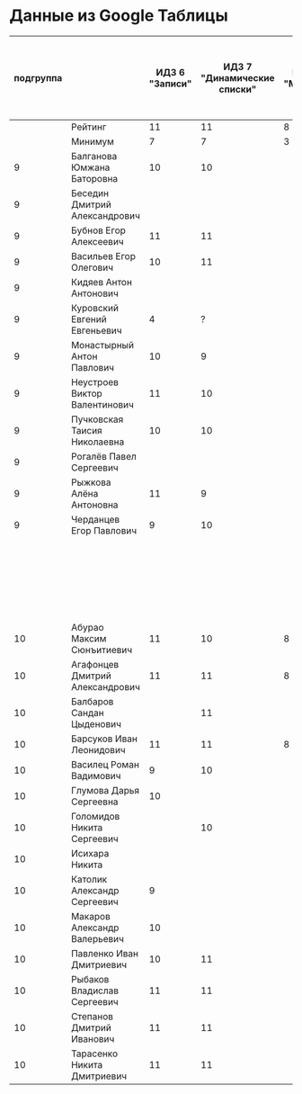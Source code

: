 # Данные из Google Таблицы

| подгруппа |  | ИДЗ 6 "Записи" | ИДЗ 7 "Динамические списки" | ИДЗ 8 "Модули" | ИДЗ 9 "Битовые маски в С++" | ИДЗ СУММА | КР 1 | КР 2 | Коллоквиум | 25.фев | 04.мар | 11.мар | 18.мар | 25.мар | 01.апр | 08.апр | Tue Apr 15 2025 00:00:00 GMT+1000 (Vladivostok Standard Time) | Tue Apr 22 2025 00:00:00 GMT+1000 (Vladivostok Standard Time) | Tue Apr 29 2025 00:00:00 GMT+1000 (Vladivostok Standard Time) | 06.май | 13.май | 20.май | 27.май | Tue Jun 03 2025 00:00:00 GMT+1000 (Vladivostok Standard Time) | Tue Jun 10 2025 00:00:00 GMT+1000 (Vladivostok Standard Time) | Tue Jun 17 2025 00:00:00 GMT+1000 (Vladivostok Standard Time) | Tue Jun 24 2025 00:00:00 GMT+1000 (Vladivostok Standard Time) | Tue Jul 01 2025 00:00:00 GMT+1000 (Vladivostok Standard Time) | Посещения | Общие задания | Конспект | Сумма баллов |  |
| --- | --- | --- | --- | --- | --- | --- | --- | --- | --- | --- | --- | --- | --- | --- | --- | --- | --- | --- | --- | --- | --- | --- | --- | --- | --- | --- | --- | --- | --- | --- | --- | --- | --- |
|  | Рейтинг | 11 | 11 | 8 | 11 | 41 | 12 | 12 | 15 |  |  |  |  |  |  |  |  |  |  |  |  |  |  |  |  |  |  |  | 4 | 12 | 4 | 100 |  |
|  | Минимум | 7 | 7 | 3 | 7 | 24 | 8 | 8 | 9 |  |  |  |  |  |  |  |  |  |  |  |  |  |  |  |  |  |  |  | 3 | 7 | 2 | 61 |  |
| 9 | Балганова Юмжана Баторовна | 10 | 10 |  |  | 20 | 12 |  |  | 1 | 1 | 1 | 1 | 0 | 1 | 1 | 1 | 1 | 1 | 1 | 1 |  |  |  |  |  |  |  | 2.4 |  |  | 34.4 | неудовлетворительно |
| 9 | Беседин Дмитрий Александрович |  |  |  |  | 0 |  |  |  | 1 | 1 | 1 | 0 | 0 | 0 | 0 | 0 | 0 | 0 | 0 | 0 |  |  |  |  |  |  |  | 0.8 |  |  | 0.8 | неудовлетворительно |
| 9 | Бубнов Егор Алексеевич | 11 | 11 |  |  | 22 | 8 |  |  | 1 | 1 | 1 | 1 | 1 | 1 | 0 | 1 | 1 | 1 | 1 | 1 |  |  |  |  |  |  |  | 2.4 |  |  | 32.4 | неудовлетворительно |
| 9 | Васильев Егор Олегович | 10 | 11 |  |  | 21 | 11 |  |  | 1 | 1 | 1 | 0 | 0 | 1 | 1 | 1 | 1 | 1 | 0.5 | 0.5 |  |  |  |  |  |  |  | 2 |  |  | 34 | неудовлетворительно |
| 9 | Кидяев Антон Антонович |  |  |  |  | 0 | 12 |  |  | 1 | 1 | 1 | 0 | 0 | 1 | 1 | 1 | 0 | 0 | 0 | 0 |  |  |  |  |  |  |  | 1.4 |  |  | 13.4 | неудовлетворительно |
| 9 | Куровский Евгений Евгеньевич | 4 | ? |  |  | 4 | 0 |  |  | 1 | 1 | 0 | 1 | 0 | 1 | 1 | 1 | 0 | 0 | 0 | 0 |  |  |  |  |  |  |  | 1.4 |  |  | 5.4 | неудовлетворительно |
| 9 | Монастырный Антон Павлович | 10 | 9 |  |  | 19 | 11 |  |  | 1 | 1 | 1 | 1 | 1 | 1 | 1 | 1 | 0 | 0 | 1 | 1 |  |  |  |  |  |  |  | 2.2 |  |  | 32.2 | неудовлетворительно |
| 9 | Неустроев Виктор Валентинович | 11 | 10 |  |  | 21 | 11 |  |  | 1 | 1 | 0 | 0 | 0 | 1 | 1 | 1 | 1 | 1 | 0.5 | 0.5 |  |  |  |  |  |  |  | 1.8 |  |  | 33.8 | неудовлетворительно |
| 9 | Пучковская Таисия Николаевна | 10 | 10 |  |  | 20 | 12 |  |  | 1 | 1 | 1 | 1 | 1 | 1 | 1 | 1 | 1 | 1 | 1 | 1 |  |  |  |  |  |  |  | 2.6 |  |  | 34.6 | неудовлетворительно |
| 9 | Рогалёв Павел Сергеевич |  |  |  |  | 0 |  |  |  | 1 | 1 | 0 | 0 | 0 | 0 | 0 | 1 | 0 | 0 | 0 | 0 |  |  |  |  |  |  |  | 0.8 |  |  | 0.8 | неудовлетворительно |
| 9 | Рыжкова Алёна Антоновна | 11 | 9 |  |  | 20 | 12 |  |  | 1 | 1 | 1 | 1 | 1 | 1 | 1 | 1 | 1 | 1 | 1 | 1 |  |  |  |  |  |  |  | 2.6 |  |  | 34.6 | неудовлетворительно |
| 9 | Черданцев Егор Павлович | 9 | 10 |  |  | 19 | 8 |  |  | 1 | 1 | 1 | 1 | 1 | 1 | 1 | 1 | 1 | 1 | 1 | 1 |  |  |  |  |  |  |  | 2.6 |  |  | 29.6 | неудовлетворительно |
|  |  |  |  |  |  |  |  |  |  | 22.фев | 01.мар | 15.мар | 22.мар | 29.мар | 05.апр | Sat Apr 12 2025 00:00:00 GMT+1000 (Vladivostok Standard Time) | Sat Apr 19 2025 00:00:00 GMT+1000 (Vladivostok Standard Time) | Sat Apr 26 2025 00:00:00 GMT+1000 (Vladivostok Standard Time) | 03.май | 10.май | 17.май | 24.май | 31.май | Sat Jun 07 2025 00:00:00 GMT+1000 (Vladivostok Standard Time) | Sat Jun 14 2025 00:00:00 GMT+1000 (Vladivostok Standard Time) | Sat Jun 21 2025 00:00:00 GMT+1000 (Vladivostok Standard Time) | Sat Jun 28 2025 00:00:00 GMT+1000 (Vladivostok Standard Time) | Sat Jul 05 2025 00:00:00 GMT+1000 (Vladivostok Standard Time) |  |  |  |  |  |
| 10 | Абурао Максим Сюнъитиевич | 11 | 10 | 8 |  | 29 | 11 |  |  | 1 | 1 | 1 | 1 | 1 | 1 | 1 | 1 | 1 | 1 | 1 |  |  |  |  |  |  |  |  | 2.4 |  |  | 42.4 | неудовлетворительно |
| 10 | Агафонцев Дмитрий Александрович | 11 | 11 | 8 |  | 30 | 12 |  |  | 1 | 1 | 1 | 1 | 1 | 1 | 1 | 1 | 1 | 1 | 1 |  |  |  |  |  |  |  |  | 2.4 |  |  | 44.4 | неудовлетворительно |
| 10 | Балбаров Сандан Цыденович |  | 11 |  |  | 11 |  |  |  | 0 | 0 | 0 | 0 | 1 | 1 | 0 | 0 | 0 | 0 | 0 |  |  |  |  |  |  |  |  | 0.6 |  |  | 11.6 | неудовлетворительно |
| 10 | Барсуков Иван Леонидович | 11 | 11 | 8 |  | 30 | 12 |  |  | 1 | 1 | 1 | 1 | 1 | 1 | 1 | 1 | 1 | 1 | 1 |  |  |  |  |  |  |  |  | 2.4 | 8 |  | 52.4 | неудовлетворительно |
| 10 | Василец Роман Вадимович | 9 | 10 |  |  | 19 | 12 |  |  | 1 | 1 | 1 | 1 | 1 | 1 | 1 | 1 | 1 | 1 | 1 |  |  |  |  |  |  |  |  | 2.4 |  |  | 33.4 | неудовлетворительно |
| 10 | Глумова Дарья Сергеевна | 10 |  |  |  | 10 | 8 |  |  | 1 | 1 | 1 | 1 | 1 | 1 | 1 | 1 | 1 | 1 | 1 |  |  |  |  |  |  |  |  | 2.4 |  |  | 20.4 | неудовлетворительно |
| 10 | Голомидов Никита Сергеевич |  | 10 |  |  | 10 | 8 |  |  | 1 | 1 | 1 | 1 | 1 | 1 | 1 | 1 | 1 | 1 | 1 |  |  |  |  |  |  |  |  | 2.4 |  |  | 20.4 | неудовлетворительно |
| 10 | Исихара Никита |  |  |  |  | 0 | 0 |  |  | 1 | 1 | 1 | 1 | 1 | 1 | 1 | 1 | 1 | 1 | 1 |  |  |  |  |  |  |  |  | 2.4 |  |  | 2.4 | неудовлетворительно |
| 10 | Католик Александр Сергеевич | 9 |  |  |  | 9 | 8 |  |  | 1 | 1 | 1 | 1 | 1 | 1 | 1 | 1 | 1 | 1 | 1 |  |  |  |  |  |  |  |  | 2.4 |  |  | 19.4 | неудовлетворительно |
| 10 | Макаров Александр Валерьевич | 10 |  |  |  | 10 | 10 |  |  | 1 | 1 | 1 | 0 | 0 | 1 | 1 | 1 | 1 | 1 | 1 |  |  |  |  |  |  |  |  | 2 |  |  | 22 | неудовлетворительно |
| 10 | Павленко Иван Дмитриевич | 10 | 11 |  |  | 21 | 11 |  |  | 1 | 1 | 1 | 1 | 1 | 1 | 1 | 1 | 1 | 1 | 1 |  |  |  |  |  |  |  |  | 2.4 |  |  | 34.4 | неудовлетворительно |
| 10 | Рыбаков Владислав Сергеевич | 11 | 11 |  |  | 22 | 12 |  |  | 1 | 1 | 1 | 1 | 1 | 1 | 1 | 1 | 1 | 1 | 1 |  |  |  |  |  |  |  |  | 2.4 |  |  | 36.4 | неудовлетворительно |
| 10 | Степанов Дмитрий Иванович | 11 | 11 |  |  | 22 | 12 |  |  | 1 | 1 | 1 | 1 | 1 | 1 | 1 | 1 | 1 | 1 | 1 |  |  |  |  |  |  |  |  | 2.4 |  |  | 36.4 | неудовлетворительно |
| 10 | Тарасенко Никита Дмитриевич | 11 | 11 |  |  | 22 | 12 |  |  | 1 | 1 | 1 | 1 | 1 | 1 | 1 | 1 | 1 | 1 | 1 |  |  |  |  |  |  |  |  | 2.4 |  |  | 36.4 | неудовлетворительно |

